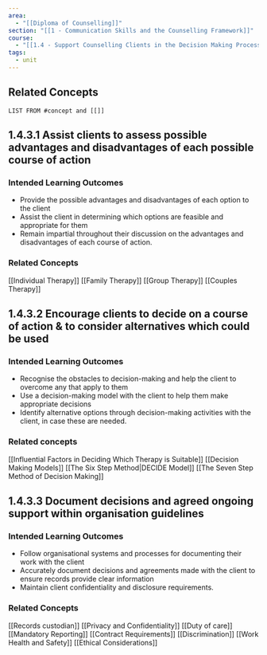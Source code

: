 ```yaml
---
area:
  - "[[Diploma of Counselling]]"
section: "[[1 - Communication Skills and the Counselling Framework]]"
course:
  - "[[1.4 - Support Counselling Clients in the Decision Making Process]]"
tags:
  - unit
---
```

## Related Concepts
```dataview
LIST FROM #concept and [[]]
```


## 1.4.3.1 Assist clients to assess possible advantages and disadvantages of each possible course of action
### Intended Learning Outcomes
- Provide the possible advantages and disadvantages of each option to the client
- Assist the client in determining which options are feasible and appropriate for them
- Remain impartial throughout their discussion on the advantages and disadvantages of each course of action.

### Related Concepts
[[Individual Therapy]]
[[Family Therapy]]
[[Group Therapy]]
[[Couples Therapy]]


## 1.4.3.2 Encourage clients to decide on a course of action & to consider alternatives which could be used
### Intended Learning Outcomes
- Recognise the obstacles to decision-making and help the client to overcome any that apply to them
- Use a decision-making model with the client to help them make appropriate decisions
- Identify alternative options through decision-making activities with the client, in case these are needed.

### Related concepts
[[Influential Factors in Deciding Which Therapy is Suitable]]
[[Decision Making Models]]
[[The Six Step Method|DECIDE Model]]
[[The Seven Step Method of Decision Making]]


## 1.4.3.3 Document decisions and agreed ongoing support within organisation guidelines

### Intended Learning Outcomes
- Follow organisational systems and processes for documenting their work with the client
- Accurately document decisions and agreements made with the client to ensure records provide clear information
- Maintain client confidentiality and disclosure requirements.

### Related Concepts
[[Records custodian]]
[[Privacy and Confidentiality]]
[[Duty of care]]
[[Mandatory Reporting]]
[[Contract Requirements]]
[[Discrimination]]
[[Work Health and Safety]]
[[Ethical Considerations]]